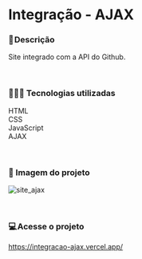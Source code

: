 # Integração - AJAX

### 📝 Descrição
Site integrado com a API do Github.

</br>

### 👨🏻‍💻 Tecnologias utilizadas 
HTML </br>
CSS </br>
JavaScript </br>
AJAX

</br>

### 🎴 Imagem do projeto

![site_ajax](https://user-images.githubusercontent.com/114628700/218226911-1f66ab61-ffce-4e95-bcf3-459fc17ebd56.jpg)




</br>

### 💻 Acesse o projeto
https://integracao-ajax.vercel.app/
